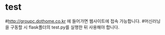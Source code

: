 # test
 #http://groupc.dothome.co.kr 에 들어가면 웹사이트에 접속 가능합니다.
 #머신러닝을 구동할 시 flask폴더의 test.py를 실행한 뒤 사용해야 합니다.
